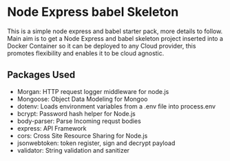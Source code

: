 # Node Express babel Skeleton

This is a simple node express and babel starter pack, more details to follow. Main aim is to get a Node Express and babel skeleton project inserted into a Docker Container so it can be deployed to any Cloud provider, this promotes flexibility and enables it to be cloud agnostic.

## Packages Used

- Morgan: HTTP request logger middleware for node.js
- Mongoose: Object Data Modeling for Mongoo
- dotenv: Loads environment variables from a .env file into process.env
- bcrypt: Password hash helper for Node.js
- body-parser: Parse Incoming requst bodies
- express: API Framework
- cors: Cross Site Resource Sharing for Node.js
- jsonwebtoken: token register, sign and decrypt payload
- validator: String validation and sanitizer
